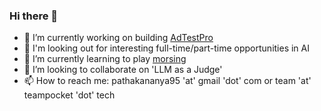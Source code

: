 ### Hi there 👋

- 🔭 I’m currently working on building [AdTestPro](https://github.com/AnanyaP-WDW/AdTestPro) 
- 💼 I'm looking out for interesting full-time/part-time opportunities in AI  
- 🌱 I’m currently learning to play [morsing](https://en.wikipedia.org/wiki/Morsing)
- 👯 I’m looking to collaborate on 'LLM as a Judge' 
- 📫 How to reach me: pathakananya95 'at' gmail 'dot' com or team 'at' teampocket 'dot' tech

